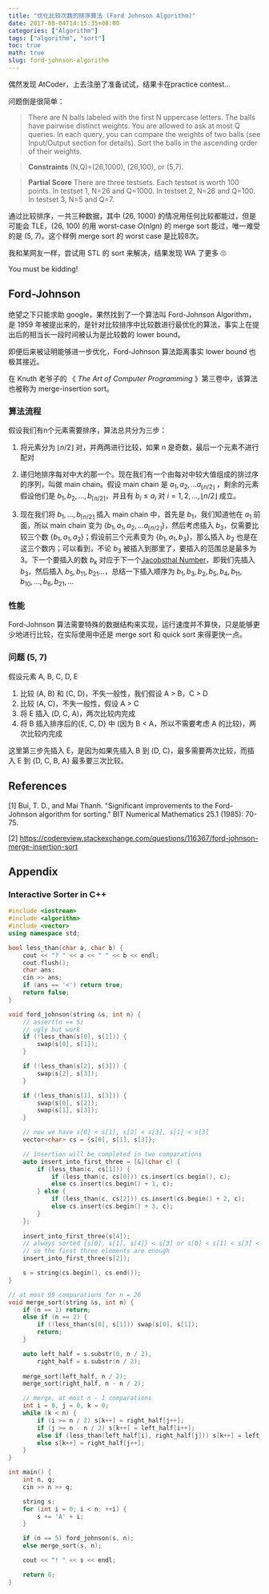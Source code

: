 ```yaml
---
title: "优化比较次数的排序算法 (Ford Johnson Algorithm)"
date: 2017-08-04T14:15:35+08:00
categories: ["Algorithm"]
tags: ["algorithm", "sort"]
toc: true
math: true
slug: ford-johnson-algorithm
---
```


偶然发现 AtCoder，上去注册了准备试试，结果卡在practice contest...

问题倒是很简单：


> There are N balls labeled with the first N uppercase letters. The balls have pairwise distinct weights.
You are allowed to ask at most Q queries. In each query, you can compare the weights of two balls (see Input/Output section for details).
Sort the balls in the ascending order of their weights.

> **Constraints**
(N,Q)=(26,1000), (26,100), or (5,7).

> **Partial Score**
There are three testsets. Each testset is worth 100 points.
In testset 1, N=26 and Q=1000.
In testset 2, N=26 and Q=100.
In testset 3, N=5 and Q=7.

通过比较排序，一共三种数据，其中 (26, 1000) 的情况用任何比较都能过，但是可能会 TLE，(26, 100) 的用 worst-case $O(nlgn)$ 的 merge sort 能过，唯一难受的是 (5, 7)。这个样例 merge sort 的 worst case 是比较8次。

我和某网友一样，尝试用 STL 的 sort 来解决，结果发现 WA 了更多 🙄 

You must be kidding!

<!--more-->

## Ford-Johnson

绝望之下只能求助 google，果然找到了一个算法叫 Ford-Johnson Algorithm，是 1959 年被提出来的，是针对比较排序中比较数进行最优化的算法，事实上在提出后的相当长一段时间被认为是比较数的 lower bound。

即便后来被证明能够进一步优化，Ford-Johnson 算法距离事实 lower bound 也极其接近。

在 Knuth 老爷子的 《 *The Art of Computer Programming* 》第三卷中，该算法也被称为 merge-insertion sort。

### 算法流程

假设我们有n个元素需要排序，算法总共分为三步：

1. 将元素分为 $\lfloor n/2 \rfloor$ 对，并两两进行比较，如果 n 是奇数，最后一个元素不进行配对

2. 递归地排序每对中大的那一个。现在我们有一个由每对中较大值组成的排过序的序列，叫做 main chain。假设 main chain 是 $a_1, a_2, ... a_{\lfloor n/2 \rfloor}$ ，剩余的元素假设他们是 $b_1, b_2, ..., b_{\lceil n/2\rceil}$，并且有 $b_i \le a_i$ 对 $i = 1, 2, ..., \lfloor n/2 \rfloor$ 成立。
3. 现在我们将 $b_1, ..., b_{\lceil n/2 \rceil}$ 插入 main chain 中，首先是 $b_1$，我们知道他在 $a_1$ 前面，所以 main chain 变为 $\{b_1, a_1, a_2, ... a_{\lfloor n/2 \rfloor}\}$，然后考虑插入 $b_3$，仅需要比较三个数 $\{b_1, a_1, a_2\}$；假设前三个元素变为 $\{b_1, a_1, b_3\}$，那么插入 $b_2$ 也是在这三个数内；可以看到，不论 $b_3$ 被插入到那里了，要插入的范围总是最多为3。下一个要插入的数 $b_k$ 对应于下一个[Jacobsthal Number](https://en.wikipedia.org/wiki/Jacobsthal_number)，即我们先插入 $b_3$，然后插入 $b_5, b_{11}, b_{21} ...$，总结一下插入顺序为 $b_1, b_3, b_2, b_5, b_4, b_{11}, b_{10}, ..., b_6, b_{21}, ...$

### 性能

Ford-Johnson 算法需要特殊的数据结构来实现，运行速度并不算快，只是能够更少地进行比较，在实际使用中还是 merge sort 和 quick sort 来得更快一点。

### 问题 (5, 7)

假设元素 A, B, C, D, E

1. 比较 (A, B) 和 (C, D)，不失一般性，我们假设 A > B，C > D
2. 比较 (A, C)，不失一般性，假设 A > C
3. 将 E 插入 (D, C, A)，两次比较内完成
4. 将 B 插入排序后的{E, C, D} 中 (因为 B < A，所以不需要考虑 A 的比较)，两次比较内完成

这里第三步先插入 E，是因为如果先插入 B 到 (D, C)，最多需要两次比较，而插入 E 到 {D, C, B, A} 最多要三次比较。

## References

[1] Bui, T. D., and Mai Thanh. "Significant improvements to the Ford-Johnson algorithm for sorting." BIT Numerical Mathematics 25.1 (1985): 70-75.

[2] https://codereview.stackexchange.com/questions/116367/ford-johnson-merge-insertion-sort

## Appendix

### Interactive Sorter in C++

```cpp
#include <iostream>
#include <algorithm>
#include <vector>
using namespace std;

bool less_than(char a, char b) {
    cout << "? " << a << " " << b << endl;
    cout.flush();
    char ans;
    cin >> ans;
    if (ans == '<') return true;
    return false;
}

void ford_johnson(string &s, int n) {
    // assert(n == 5)
    // ugly but work
    if (!less_than(s[0], s[1])) {
        swap(s[0], s[1]);
    }

    if (!less_than(s[2], s[3])) {
        swap(s[2], s[3]);
    }

    if (!less_than(s[1], s[3])) {
        swap(s[0], s[2]);
        swap(s[1], s[3]);
    }

    // now we have s[0] < s[1], s[2] < s[3], s[1] < s[3]
    vector<char> cs = {s[0], s[1], s[3]};

    // insertion will be completed in two comparations
    auto insert_into_first_three = [&](char c) {
        if (less_than(c, cs[1])) {
            if (less_than(c, cs[0])) cs.insert(cs.begin(), c);
            else cs.insert(cs.begin() + 1, c);
        } else {
            if (less_than(c, cs[2])) cs.insert(cs.begin() + 2, c);
            else cs.insert(cs.begin() + 3, c);
        }
    };
    
    insert_into_first_three(s[4]);
    // always sorted {s[0], s[1], s[4]} < s[3] or s[0] < s[1] < s[3] < s[4]
    // so the first three elements are enough
    insert_into_first_three(s[2]);

    s = string(cs.begin(), cs.end());
}

// at most 99 comparations for n = 26
void merge_sort(string &s, int n) {
    if (n == 1) return;
    else if (n == 2) {
        if (!less_than(s[0], s[1])) swap(s[0], s[1]);
        return;
    }

    auto left_half = s.substr(0, n / 2), 
        right_half = s.substr(n / 2);
        
    merge_sort(left_half, n / 2);
    merge_sort(right_half, n - n / 2);

    // merge, at most n - 1 comparations
    int i = 0, j = 0, k = 0;
    while (k < n) {
        if (i >= n / 2) s[k++] = right_half[j++];
        if (j >= n - n / 2) s[k++] = left_half[i++];
        else if (less_than(left_half[i], right_half[j])) s[k++] = left_half[i++];
        else s[k++] = right_half[j++];
    }
}

int main() {
    int n, q;
    cin >> n >> q;

    string s;
    for (int i = 0; i < n; ++i) {
        s += 'A' + i;
    }

    if (n == 5) ford_johnson(s, n);
    else merge_sort(s, n);

    cout << "! " << s << endl;

    return 0;
}
```


